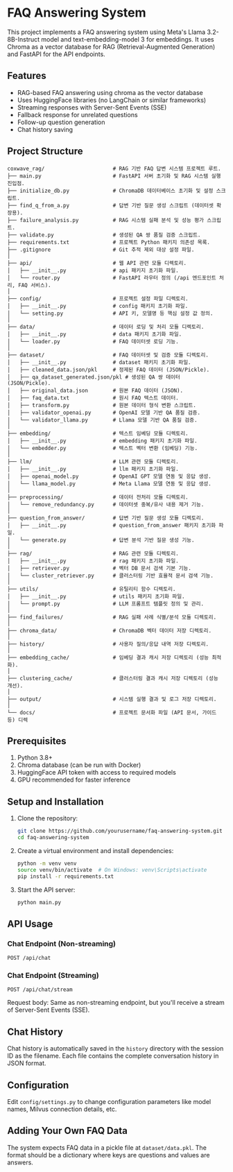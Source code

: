 # FAQ Answering System

This project implements a FAQ answering system using Meta's Llama 3.2-8B-Instruct model and text-embedding-model 3 for embeddings. It uses Chroma as a vector database for RAG (Retrieval-Augmented Generation) and FastAPI for the API endpoints.

## Features

- RAG-based FAQ answering using chroma as the vector database
- Uses HuggingFace libraries (no LangChain or similar frameworks)
- Streaming responses with Server-Sent Events (SSE)
- Fallback response for unrelated questions
- Follow-up question generation
- Chat history saving

## Project Structure

```
coxwave_rag/                      # RAG 기반 FAQ 답변 시스템 프로젝트 루트.
├── main.py                       # FastAPI 서버 초기화 및 RAG 시스템 실행 진입점.
├── initialize_db.py              # ChromaDB 데이터베이스 초기화 및 설정 스크립트.
├── find_q_from_a.py              # 답변 기반 질문 생성 스크립트 (데이터셋 확장용).
├── failure_analysis.py           # RAG 시스템 실패 분석 및 성능 평가 스크립트.
├── validate.py                   # 생성된 QA 쌍 품질 검증 스크립트.
├── requirements.txt              # 프로젝트 Python 패키지 의존성 목록.
├── .gitignore                    # Git 추적 제외 대상 설정 파일.
│
├── api/                          # 웹 API 관련 모듈 디렉토리.
│   ├── __init__.py               # api 패키지 초기화 파일.
│   └── router.py                 # FastAPI 라우터 정의 (/api 엔드포인트 처리, FAQ 서비스).
│
├── config/                       # 프로젝트 설정 파일 디렉토리.
│   ├── __init__.py               # config 패키지 초기화 파일.
│   └── setting.py                # API 키, 모델명 등 핵심 설정 값 정의.
│
├── data/                         # 데이터 로딩 및 처리 모듈 디렉토리.
│   ├── __init__.py               # data 패키지 초기화 파일.
│   └── loader.py                 # FAQ 데이터셋 로딩 기능.
│
├── dataset/                      # FAQ 데이터셋 및 검증 모듈 디렉토리.
│   ├── __init__.py               # dataset 패키지 초기화 파일.
│   ├── cleaned_data.json/pkl     # 정제된 FAQ 데이터 (JSON/Pickle).
│   ├── qa_dataset_generated.json/pkl # 생성된 QA 쌍 데이터 (JSON/Pickle).
│   ├── original_data.json        # 원본 FAQ 데이터 (JSON).
│   ├── faq_data.txt              # 원시 FAQ 텍스트 데이터.
│   ├── transform.py              # 원본 데이터 형식 변환 스크립트.
│   ├── validator_openai.py       # OpenAI 모델 기반 QA 품질 검증.
│   └── validator_llama.py        # Llama 모델 기반 QA 품질 검증.
│
├── embedding/                    # 텍스트 임베딩 모듈 디렉토리.
│   ├── __init__.py               # embedding 패키지 초기화 파일.
│   └── embedder.py               # 텍스트 벡터 변환 (임베딩) 기능.
│
├── llm/                          # LLM 관련 모듈 디렉토리.
│   ├── __init__.py               # llm 패키지 초기화 파일.
│   ├── openai_model.py           # OpenAI GPT 모델 연동 및 응답 생성.
│   └── llama_model.py            # Meta Llama 모델 연동 및 응답 생성.
│
├── preprocessing/                # 데이터 전처리 모듈 디렉토리.
│   └── remove_redundancy.py      # 데이터셋 중복/유사 내용 제거 기능.
│
├── question_from_answer/         # 답변 기반 질문 생성 모듈 디렉토리.
│   ├── __init__.py               # question_from_answer 패키지 초기화 파일.
│   └── generate.py               # 답변 분석 기반 질문 생성 기능.
│
├── rag/                          # RAG 관련 모듈 디렉토리.
│   ├── __init__.py               # rag 패키지 초기화 파일.
│   ├── retriever.py              # 벡터 DB 문서 검색 기본 기능.
│   └── cluster_retriever.py      # 클러스터링 기반 효율적 문서 검색 기능.
│
├── utils/                        # 유틸리티 함수 디렉토리.
│   ├── __init__.py               # utils 패키지 초기화 파일.
│   └── prompt.py                 # LLM 프롬프트 템플릿 정의 및 관리.
│
├── find_failures/                # RAG 실패 사례 식별/분석 모듈 디렉토리.
│
├── chroma_data/                  # ChromaDB 벡터 데이터 저장 디렉토리.
│
├── history/                      # 사용자 질의/응답 내역 저장 디렉토리.
│
├── embedding_cache/              # 임베딩 결과 캐시 저장 디렉토리 (성능 최적화).
│
├── clustering_cache/             # 클러스터링 결과 캐시 저장 디렉토리 (성능 개선).
│
├── output/                       # 시스템 실행 결과 및 로그 저장 디렉토리.
│
└── docs/                         # 프로젝트 문서화 파일 (API 문서, 가이드 등) 디렉
```

## Prerequisites

1. Python 3.8+
2. Chroma database (can be run with Docker)
4. HuggingFace API token with access to required models
5. GPU recommended for faster inference

## Setup and Installation

1. Clone the repository:
   ```bash
   git clone https://github.com/yourusername/faq-answering-system.git
   cd faq-answering-system
   ```

2. Create a virtual environment and install dependencies:
   ```bash
   python -m venv venv
   source venv/bin/activate  # On Windows: venv\Scripts\activate
   pip install -r requirements.txt
   ```
   
3. Start the API server:
   ```bash
   python main.py
   ```

## API Usage

### Chat Endpoint (Non-streaming)

```
POST /api/chat
```


### Chat Endpoint (Streaming)

```
POST /api/chat/stream
```

Request body: Same as non-streaming endpoint, but you'll receive a stream of Server-Sent Events (SSE).

## Chat History

Chat history is automatically saved in the `history` directory with the session ID as the filename. Each file contains the complete conversation history in JSON format.

## Configuration

Edit `config/settings.py` to change configuration parameters like model names, Milvus connection details, etc.

## Adding Your Own FAQ Data

The system expects FAQ data in a pickle file at `dataset/data.pkl`. The format should be a dictionary where keys are questions and values are answers.
